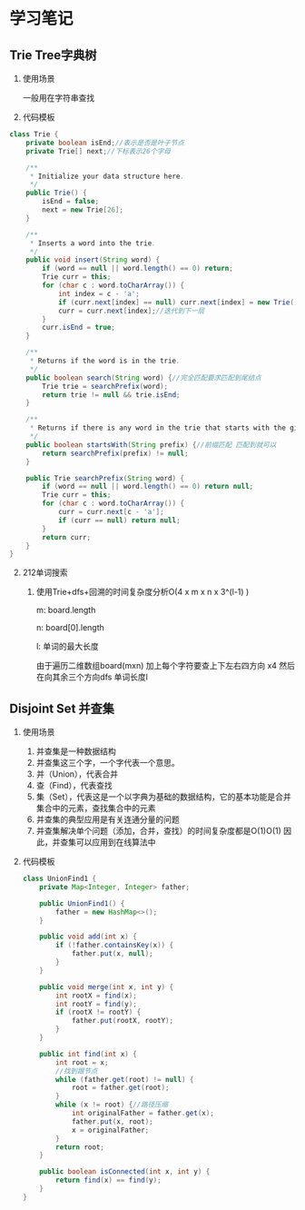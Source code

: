 # 学习笔记

## Trie Tree字典树

1. 使用场景

   一般用在字符串查找

2. 代码模板

```java
class Trie {
    private boolean isEnd;//表示是否是叶子节点
    private Trie[] next;//下标表示26个字母

    /**
     * Initialize your data structure here.
     */
    public Trie() {
        isEnd = false;
        next = new Trie[26];
    }

    /**
     * Inserts a word into the trie.
     */
    public void insert(String word) {
        if (word == null || word.length() == 0) return;
        Trie curr = this;
        for (char c : word.toCharArray()) {
            int index = c - 'a';
            if (curr.next[index] == null) curr.next[index] = new Trie();
            curr = curr.next[index];//迭代到下一层
        }
        curr.isEnd = true;
    }

    /**
     * Returns if the word is in the trie.
     */
    public boolean search(String word) {//完全匹配要求匹配到尾结点
        Trie trie = searchPrefix(word);
        return trie != null && trie.isEnd;
    }

    /**
     * Returns if there is any word in the trie that starts with the given prefix.
     */
    public boolean startsWith(String prefix) {//前缀匹配 匹配到就可以
        return searchPrefix(prefix) != null;
    }

    public Trie searchPrefix(String word) {
        if (word == null || word.length() == 0) return null;
        Trie curr = this;
        for (char c : word.toCharArray()) {
            curr = curr.next[c - 'a'];
            if (curr == null) return null;
        }
        return curr;
    }
}
```

2. 212单词搜索

   1. 使用Trie+dfs+回溯的时间复杂度分析O(4 x m x n x 3^(l-1) )

      m: board.length

      n: board[0].length

      l: 单词的最大长度

      由于遍历二维数组board(mxn) 加上每个字符要查上下左右四方向 x4 然后在向其余三个方向dfs 单词长度l

## Disjoint Set 并查集

1. 使用场景
   1. 并查集是一种数据结构
   2. 并查集这三个字，一个字代表一个意思。
   3. 并（Union），代表合并
   4. 查（Find），代表查找
   5. 集（Set），代表这是一个以字典为基础的数据结构，它的基本功能是合并集合中的元素，查找集合中的元素
   6. 并查集的典型应用是有关连通分量的问题
   7. 并查集解决单个问题（添加，合并，查找）的时间复杂度都是O(1)O(1)
      因此，并查集可以应用到在线算法中

2. 代码模板

   ```java
   class UnionFind1 {
       private Map<Integer, Integer> father;
   
       public UnionFind1() {
           father = new HashMap<>();
       }
   
       public void add(int x) {
           if (!father.containsKey(x)) {
               father.put(x, null);
           }
       }
   
       public void merge(int x, int y) {
           int rootX = find(x);
           int rootY = find(y);
           if (rootX != rootY) {
               father.put(rootX, rootY);
           }
       }
   
       public int find(int x) {
           int root = x;
           //找到跟节点
           while (father.get(root) != null) {
               root = father.get(root);
           }
           while (x != root) {//路径压缩
               int originalFather = father.get(x);
               father.put(x, root);
               x = originalFather;
           }
           return root;
       }
   
       public boolean isConnected(int x, int y) {
           return find(x) == find(y);
       }
   }
   ```

   

